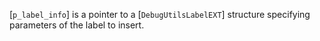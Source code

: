 [`p_label_info`] is a pointer to a [`DebugUtilsLabelEXT`] structure
specifying parameters of the label to insert.